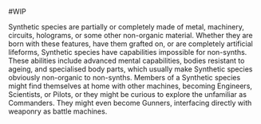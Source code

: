#WIP

Synthetic species are partially or completely made of metal, machinery, circuits, holograms, or some other non-organic material. Whether they are born with these features, have them grafted on, or are completely artificial lifeforms, Synthetic species have capabilities impossible for non-synths. These abilities include advanced mental capabilities, bodies resistant to ageing, and specialised body parts, which usually make Synthetic species obviously non-organic to non-synths. Members of a Synthetic species might find themselves at home with other machines, becoming Engineers, Scientists, or Pilots, or they might be curious to explore the unfamiliar as Commanders. They might even become Gunners, interfacing directly with weaponry as battle machines.